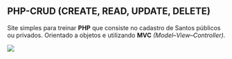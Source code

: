 ## **PHP-CRUD (CREATE, READ, UPDATE, DELETE)**

Site simples para treinar **PHP** que consiste no cadastro de Santos públicos ou privados.  Orientado a objetos e utilizando **MVC** *(Model–View–Controller).*

![](readme_gif.gif)
